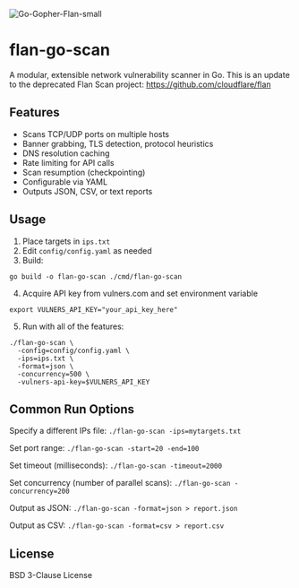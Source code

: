 ![Go-Gopher-Flan-small](https://github.com/user-attachments/assets/e08ec4c5-8619-4437-a043-af7ea4a035fb)

# flan-go-scan

A modular, extensible network vulnerability scanner in Go. This is an update to the deprecated Flan Scan project: https://github.com/cloudflare/flan

## Features

- Scans TCP/UDP ports on multiple hosts
- Banner grabbing, TLS detection, protocol heuristics
- DNS resolution caching
- Rate limiting for API calls
- Scan resumption (checkpointing)
- Configurable via YAML
- Outputs JSON, CSV, or text reports

## Usage

1. Place targets in `ips.txt`
2. Edit `config/config.yaml` as needed
3. Build:

```
go build -o flan-go-scan ./cmd/flan-go-scan
```

4. Acquire API key from vulners.com and set environment variable

```
export VULNERS_API_KEY="your_api_key_here"
```
5. Run with all of the features:

```
./flan-go-scan \
  -config=config/config.yaml \
  -ips=ips.txt \
  -format=json \
  -concurrency=500 \
  -vulners-api-key=$VULNERS_API_KEY
  ```
## Common Run Options

Specify a different IPs file:
`./flan-go-scan -ips=mytargets.txt`

Set port range:
`./flan-go-scan -start=20 -end=100`

Set timeout (milliseconds):
`./flan-go-scan -timeout=2000`

Set concurrency (number of parallel scans):
`./flan-go-scan -concurrency=200`

Output as JSON:
`./flan-go-scan -format=json > report.json`

Output as CSV:
`./flan-go-scan -format=csv > report.csv`

## License

BSD 3-Clause License

